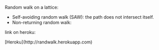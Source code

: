 Random walk on a lattice:
   - Self-avoiding random walk (SAW): the path does not intersect itself.
   - Non-returning random walk: 
   <p>link on heroku:</p>
   [Heroku](http://randwalk.herokuapp.com)
   
   
   
